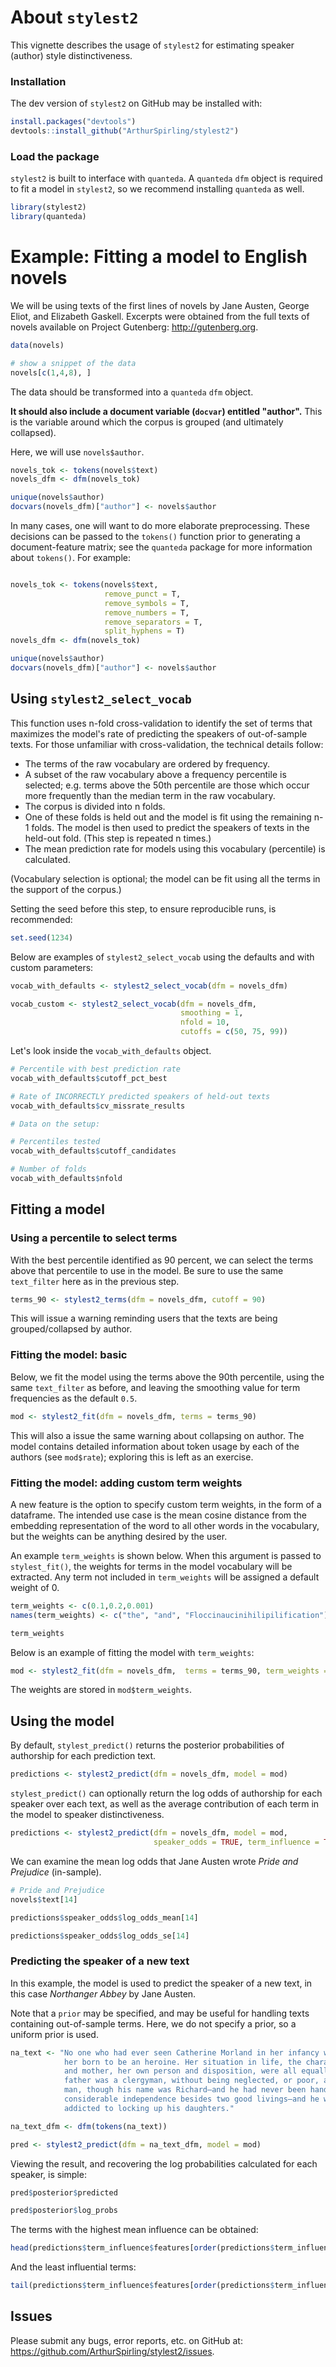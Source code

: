 

# About `stylest2`

This vignette describes the usage of `stylest2` for estimating speaker (author) style distinctiveness.

### Installation

The dev version of `stylest2` on GitHub may be installed with:

```r
install.packages("devtools")
devtools::install_github("ArthurSpirling/stylest2")
```

### Load the package

`stylest2` is built to interface with `quanteda`. A `quanteda` `dfm` object is required to fit a model in `stylest2`, so we recommend installing `quanteda` as well. 

```r
library(stylest2)
library(quanteda)
```

# Example: Fitting a model to English novels

We will be using texts of the first lines of novels by Jane Austen, George Eliot, and Elizabeth Gaskell. Excerpts were obtained from the full texts of novels available on Project Gutenberg: http://gutenberg.org.

```r
data(novels)
```

```r
# show a snippet of the data
novels[c(1,4,8), ]
```

The data should be transformed into a `quanteda` `dfm` object. 

**It should also include a document variable (`docvar`) entitled "author".** This is the variable around which the corpus is grouped (and ultimately collapsed).

Here, we will use `novels$author`.

```r
novels_tok <- tokens(novels$text)
novels_dfm <- dfm(novels_tok)

unique(novels$author)
docvars(novels_dfm)["author"] <- novels$author

```

In many cases, one will want to do more elaborate preprocessing.  These decisions can be passed to the `tokens()` function prior to generating a document-feature matrix; see the `quanteda` package for more information about `tokens()`.  For example: 

```r

novels_tok <- tokens(novels$text, 
                     remove_punct = T,
                     remove_symbols = T,
                     remove_numbers = T,
                     remove_separators = T,
                     split_hyphens = T)
novels_dfm <- dfm(novels_tok)

unique(novels$author)
docvars(novels_dfm)["author"] <- novels$author

```

## Using `stylest2_select_vocab`

This function uses n-fold cross-validation to identify the set of terms that maximizes the model's rate of predicting the speakers of out-of-sample texts. For those unfamiliar with cross-validation, the technical details follow:

- The terms of the raw vocabulary are ordered by frequency.
- A subset of the raw vocabulary above a frequency percentile is selected; e.g. terms above the 50th percentile are those which occur more frequently than the median term in the raw vocabulary.
- The corpus is divided into n folds. 
- One of these folds is held out and the model is fit using the remaining n-1 folds. The model is then used to predict the speakers of texts in the held-out fold. (This step is repeated n times.)
- The mean prediction rate for models using this vocabulary (percentile) is calculated.

(Vocabulary selection is optional; the model can be fit using all the terms in the support of the corpus.)

Setting the seed before this step, to ensure reproducible runs, is recommended:

```r
set.seed(1234)
```

Below are examples of `stylest2_select_vocab` using the defaults and with custom parameters:

```r
vocab_with_defaults <- stylest2_select_vocab(dfm = novels_dfm)
```

```r
vocab_custom <- stylest2_select_vocab(dfm = novels_dfm, 
                                      smoothing = 1, 
                                      nfold = 10, 
                                      cutoffs = c(50, 75, 99))
```

Let's look inside the `vocab_with_defaults` object.

```r
# Percentile with best prediction rate
vocab_with_defaults$cutoff_pct_best

# Rate of INCORRECTLY predicted speakers of held-out texts
vocab_with_defaults$cv_missrate_results

# Data on the setup:

# Percentiles tested
vocab_with_defaults$cutoff_candidates

# Number of folds
vocab_with_defaults$nfold
```

## Fitting a model

### Using a percentile to select terms

With the best percentile identified as 90 percent, we can select the terms above that percentile to use in the model. Be sure to use the same `text_filter` here as in the previous step.

```r
terms_90 <- stylest2_terms(dfm = novels_dfm, cutoff = 90)
```
This will issue a warning reminding users that the texts are being grouped/collapsed by author. 

### Fitting the model: basic

Below, we fit the model using the terms above the 90th percentile, using the same `text_filter` as before, and leaving the smoothing value for term frequencies as the default `0.5`.

```r
mod <- stylest2_fit(dfm = novels_dfm, terms = terms_90)
```

This will also a issue the same warning about collapsing on author. The model contains detailed information about token usage by each of the authors (see `mod$rate`); exploring this is left as an exercise.

### Fitting the model: adding custom term weights

A new feature is the option to specify custom term weights, in the form of a dataframe. The intended use case is the mean cosine distance from the embedding representation of the word to all other words in the vocabulary, but the weights can be anything desired by the user. 

An example `term_weights` is shown below. When this argument is passed to `stylest_fit()`, the weights for terms in the model vocabulary will be extracted. Any term not included in `term_weights` will be assigned a default weight of 0.

```r
term_weights <- c(0.1,0.2,0.001)
names(term_weights) <- c("the", "and", "Floccinaucinihilipilification")

term_weights
```

Below is an example of fitting the model with `term_weights`:

```r
mod <- stylest2_fit(dfm = novels_dfm,  terms = terms_90, term_weights = term_weights)
```

The weights are stored in `mod$term_weights`.

## Using the model

By default, `stylest_predict()` returns the posterior probabilities of authorship for each prediction text.

```r
predictions <- stylest2_predict(dfm = novels_dfm, model = mod)
```

`stylest_predict()` can optionally return the log odds of authorship for each speaker over each text, as well as the average contribution of each term in the model to speaker distinctiveness.

```r
predictions <- stylest2_predict(dfm = novels_dfm, model = mod,
                                speaker_odds = TRUE, term_influence = TRUE)
```

We can examine the mean log odds that Jane Austen wrote _Pride and Prejudice_ (in-sample).

```r
# Pride and Prejudice
novels$text[14]

predictions$speaker_odds$log_odds_mean[14]

predictions$speaker_odds$log_odds_se[14]
```

### Predicting the speaker of a new text

In this example, the model is used to predict the speaker of a new text, in this case _Northanger Abbey_ by Jane Austen. 

Note that a `prior` may be specified, and may be useful for handling texts containing out-of-sample terms. Here, we do not specify a prior, so a uniform prior is used.

```r
na_text <- "No one who had ever seen Catherine Morland in her infancy would have supposed 
            her born to be an heroine. Her situation in life, the character of her father 
            and mother, her own person and disposition, were all equally against her. Her 
            father was a clergyman, without being neglected, or poor, and a very respectable 
            man, though his name was Richard—and he had never been handsome. He had a 
            considerable independence besides two good livings—and he was not in the least 
            addicted to locking up his daughters."

na_text_dfm <- dfm(tokens(na_text))

pred <- stylest2_predict(dfm = na_text_dfm, model = mod)
```

Viewing the result, and recovering the log probabilities calculated for each speaker, is simple:

```r
pred$posterior$predicted

pred$posterior$log_probs
```

The terms with the highest mean influence can be obtained:

```r
head(predictions$term_influence$features[order(predictions$term_influence$mean_influence, decreasing = TRUE)])
```

And the least influential terms:

```r
tail(predictions$term_influence$features[order(predictions$term_influence$mean_influence, decreasing = TRUE)])
```

## Issues

Please submit any bugs, error reports, etc. on GitHub at: https://github.com/ArthurSpirling/stylest2/issues.
